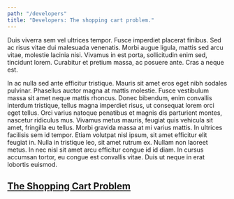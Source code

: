 ```yaml
---
path: "/developers"
title: "Developers: The shopping cart problem."
---
```

Duis viverra sem vel ultrices tempor. Fusce imperdiet placerat finibus. Sed ac risus vitae dui malesuada venenatis. Morbi augue ligula, mattis sed arcu vitae, molestie lacinia nisi. Vivamus in est porta, sollicitudin enim sed, tincidunt lorem. Curabitur et pretium massa, ac posuere ante. Cras a neque est.

In ac nulla sed ante efficitur tristique. Mauris sit amet eros eget nibh sodales pulvinar. Phasellus auctor magna at mattis molestie. Fusce vestibulum massa sit amet neque mattis rhoncus. Donec bibendum, enim convallis interdum tristique, tellus magna imperdiet risus, ut consequat lorem orci eget tellus. Orci varius natoque penatibus et magnis dis parturient montes, nascetur ridiculus mus. Vivamus metus mauris, feugiat quis vehicula sit amet, fringilla eu tellus. Morbi gravida massa at mi varius mattis. In ultrices facilisis sem id tempor. Etiam volutpat nisl ipsum, sit amet efficitur elit feugiat in. Nulla in tristique leo, sit amet rutrum ex. Nullam non laoreet metus. In nec nisl sit amet arcu efficitur congue id id diam. In cursus accumsan tortor, eu congue est convallis vitae. Duis ut neque in erat lobortis euismod.

## [The Shopping Cart Problem](../shopping)